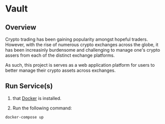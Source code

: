 # Vault

## Overview
Crypto trading has been gaining popularity amongst hopeful traders. However, with the rise of numerous crypto exchanges across the globe, it has been increasinly burdensome and challenging to manage one's crypto assers from each of the distinct exchange platforms.

As such, this project is serves as a web application platform for users to better manage their crypto assets across exchanges.

## Run Service(s)

1. that [Docker](https://docs.docker.com/get-docker/) is installed.

2. Run the following command:
```
docker-compose up
```
